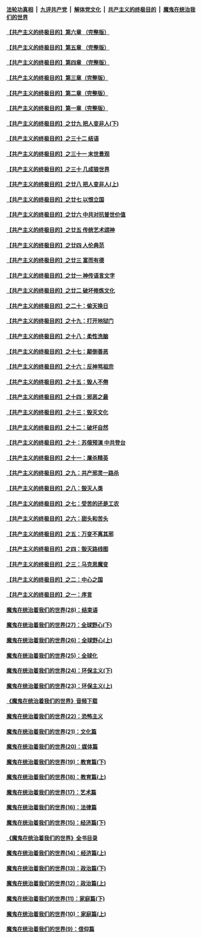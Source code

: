 ####  [法轮功真相](../../../../basic/blob/master/README.md?t=02182302) &nbsp;|&nbsp; [九评共产党](../../../../9ping.md/blob/master/README.md?t=02182302) &nbsp;|&nbsp; [解体党文化](../../../../jtdwh.md/blob/master/README.md?t=02182302)  &nbsp;|&nbsp; [共产主义的终极目的](../../../../gczydzjmd.md/blob/master/README.md?t=02182302) &nbsp;|&nbsp; [魔鬼在统治我们的世界](../../../../mgztzwmdsj.md/blob/master/README.md?t=02182302) 

#### [【共产主义的终极目的】第六章 （完整版）](../pages/nsc422/n11428913.md?t=02182302) 

#### [【共产主义的终极目的】第五章 （完整版）](../pages/nsc422/n11428912.md?t=02182302) 

#### [【共产主义的终极目的】第四章 （完整版）](../pages/nsc422/n11428907.md?t=02182302) 

#### [【共产主义的终极目的】第三章（完整版）](../pages/nsc422/n11428848.md?t=02182302) 

#### [【共产主义的终极目的】第二章（完整版）](../pages/nsc422/n11428831.md?t=02182302) 

#### [【共产主义的终极目的】第一章（完整版）](../pages/nsc422/n11417651.md?t=02182302) 

#### [【共产主义的终极目的】之廿九 把人变非人(下)](../pages/nsc422/n11344140.md?t=02182302) 

#### [【共产主义的终极目的】之三十二 结语](../pages/nsc422/n11360535.md?t=02182302) 

#### [【共产主义的终极目的】之三十一 末世景观](../pages/nsc422/n11351129.md?t=02182302) 

#### [【共产主义的终极目的】之三十 几成狼世界](../pages/nsc422/n11348280.md?t=02182302) 

#### [【共产主义的终极目的】之廿八 把人变非人(上)](../pages/nsc422/n11340492.md?t=02182302) 

#### [【共产主义的终极目的】之廿七 以恨立国](../pages/nsc422/n11336944.md?t=02182302) 

#### [【共产主义的终极目的】之廿六 中共对抗普世价值](../pages/nsc422/n11324785.md?t=02182302) 

#### [【共产主义的终极目的】之廿五 传统艺术颂神](../pages/nsc422/n11296396.md?t=02182302) 

#### [【共产主义的终极目的】之廿四 人伦典范](../pages/nsc422/n11296397.md?t=02182302) 

#### [【共产主义的终极目的】之廿三 富而有德](../pages/nsc422/n11283598.md?t=02182302) 

#### [【共产主义的终极目的】之廿一 神传语言文字](../pages/nsc422/n11263265.md?t=02182302) 

#### [【共产主义的终极目的】之廿二 破坏修炼文化](../pages/nsc422/n11245728.md?t=02182302) 

#### [【共产主义的终极目的】之二十：偷天换日](../pages/nsc422/n11238846.md?t=02182302) 

#### [【共产主义的终极目的】之十九：打开地狱门](../pages/nsc422/n11206376.md?t=02182302) 

#### [【共产主义的终极目的】之十八：柔性洗脑](../pages/nsc422/n11199994.md?t=02182302) 

#### [【共产主义的终极目的】之十七：颠倒善恶](../pages/nsc422/n11179782.md?t=02182302) 

#### [【共产主义的终极目的】之十六：反神骂祖宗](../pages/nsc422/n11166798.md?t=02182302) 

#### [【共产主义的终极目的】之十五：毁人不倦](../pages/nsc422/n11166792.md?t=02182302) 

#### [【共产主义的终极目的】之十四：邪恶之最](../pages/nsc422/n11150249.md?t=02182302) 

#### [【共产主义的终极目的】之十三：毁灭文化](../pages/nsc422/n11135227.md?t=02182302) 

#### [【共产主义的终极目的】之十二：破坏自然](../pages/nsc422/n11135214.md?t=02182302) 

#### [【共产主义的终极目的】之十：苏俄预演 中共登台](../pages/nsc422/n11118424.md?t=02182302) 

#### [【共产主义的终极目的】之十一：屠杀精英](../pages/nsc422/n11118442.md?t=02182302) 

#### [【共产主义的终极目的】之九：共产邪灵一路杀](../pages/nsc422/n11114139.md?t=02182302) 

#### [【共产主义的终极目的】之八：毁灭人类](../pages/nsc422/n11108503.md?t=02182302) 

#### [【共产主义的终极目的】之七：受苦的还是工农](../pages/nsc422/n11101809.md?t=02182302) 

#### [【共产主义的终极目的】之六：甜头和苦头](../pages/nsc422/n11096971.md?t=02182302) 

#### [【共产主义的终极目的】之五：万变不离其邪](../pages/nsc422/n11091285.md?t=02182302) 

#### [【共产主义的终极目的】之四：毁灭路线图](../pages/nsc422/n11086284.md?t=02182302) 

#### [【共产主义的终极目的】之三：马克思魔变](../pages/nsc422/n11061941.md?t=02182302) 

#### [【共产主义的终极目的】之二：中心之国](../pages/nsc422/n11047728.md?t=02182302) 

#### [【共产主义的终极目的】之一：序言](../pages/nsc422/n11086077.md?t=02182302) 

#### [魔鬼在统治着我们的世界(28)：结束语](../pages/nsc422/n10936246.md?t=02182302) 

#### [魔鬼在统治着我们的世界(27)：全球野心(下)](../pages/nsc422/n10928319.md?t=02182302) 

#### [魔鬼在统治着我们的世界(26)：全球野心(上)](../pages/nsc422/n10900318.md?t=02182302) 

#### [魔鬼在统治着我们的世界(25)：全球化](../pages/nsc422/n10788205.md?t=02182302) 

#### [魔鬼在统治着我们的世界(24)：环保主义(下)](../pages/nsc422/n10695307.md?t=02182302) 

#### [魔鬼在统治着我们的世界(23)：环保主义(上)](../pages/nsc422/n10688613.md?t=02182302) 

#### [《魔鬼在统治着我们的世界》音频下载](../pages/nsc422/n10635553.md?t=02182302) 

#### [魔鬼在统治着我们的世界(22)：恐怖主义](../pages/nsc422/n10614727.md?t=02182302) 

#### [魔鬼在统治着我们的世界(21)：文化篇](../pages/nsc422/n10597706.md?t=02182302) 

#### [魔鬼在统治着我们的世界(20)：媒体篇](../pages/nsc422/n10586579.md?t=02182302) 

#### [魔鬼在统治着我们的世界(19)：教育篇(下)](../pages/nsc422/n10564808.md?t=02182302) 

#### [魔鬼在统治着我们的世界(18)：教育篇(上)](../pages/nsc422/n10526970.md?t=02182302) 

#### [魔鬼在统治着我们的世界(17)：艺术篇](../pages/nsc422/n10499093.md?t=02182302) 

#### [魔鬼在统治着我们的世界(16)：法律篇](../pages/nsc422/n10485969.md?t=02182302) 

#### [魔鬼在统治着我们的世界(15)：经济篇(下)](../pages/nsc422/n10469975.md?t=02182302) 

#### [《魔鬼在统治着我们的世界》全书目录](../pages/nsc422/n10464261.md?t=02182302) 

#### [魔鬼在统治着我们的世界(14)：经济篇(上)](../pages/nsc422/n10457370.md?t=02182302) 

#### [魔鬼在统治着我们的世界(13)：政治篇(下)](../pages/nsc422/n10448270.md?t=02182302) 

#### [魔鬼在统治着我们的世界(12)：政治篇(上)](../pages/nsc422/n10444576.md?t=02182302) 

#### [魔鬼在统治着我们的世界(11)：家庭篇(下)](../pages/nsc422/n10440961.md?t=02182302) 

#### [魔鬼在统治着我们的世界(10)：家庭篇(上)](../pages/nsc422/n10435448.md?t=02182302) 

#### [魔鬼在统治着我们的世界(9)：信仰篇](../pages/nsc422/n10432159.md?t=02182302) 

